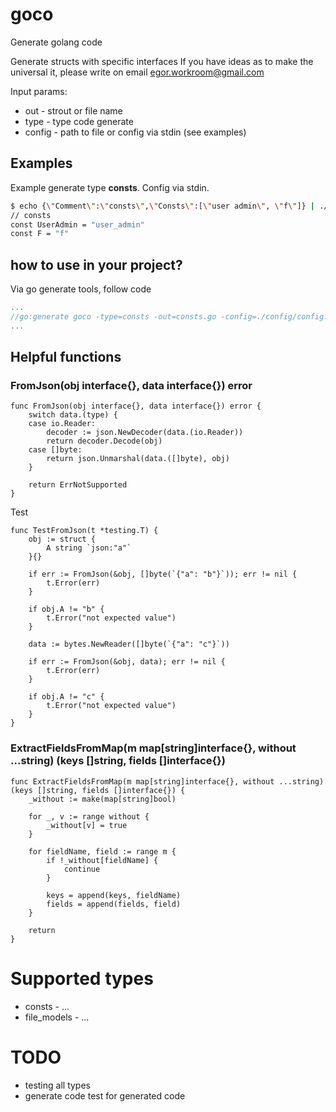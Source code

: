 # goco
Generate golang code

Generate structs with specific interfaces
If you have ideas as to make the universal it, please write on email egor.workroom@gmail.com

Input params:
* out - strout or file name
* type - type code generate
* config - path to file or config via stdin (see examples)

## Examples

Example generate type **consts**. Config via stdin.
``` bash
$ echo {\"Comment\":\"consts\",\"Consts\":[\"user admin\", \"f\"]} | ./bin/goco -type=consts -out=stdout
// consts
const UserAdmin = "user_admin"
const F = "f"
```

## how to use in your project?

Via go generate tools, follow code
``` go
...
//go:generate goco -type=consts -out=consts.go -config=./config/config.json
...
```

## Helpful functions

### FromJson(obj interface{}, data interface{}) error

``` golang
func FromJson(obj interface{}, data interface{}) error {
    switch data.(type) {
    case io.Reader:
        decoder := json.NewDecoder(data.(io.Reader))
        return decoder.Decode(obj)
    case []byte:
        return json.Unmarshal(data.([]byte), obj)
    }

    return ErrNotSupported
}
```

Test
``` golang
func TestFromJson(t *testing.T) {
    obj := struct {
        A string `json:"a"`
    }{}

    if err := FromJson(&obj, []byte(`{"a": "b"}`)); err != nil {
        t.Error(err)
    }

    if obj.A != "b" {
        t.Error("not expected value")
    }

    data := bytes.NewReader([]byte(`{"a": "c"}`))

    if err := FromJson(&obj, data); err != nil {
        t.Error(err)
    }

    if obj.A != "c" {
        t.Error("not expected value")
    }
}
```

### ExtractFieldsFromMap(m map[string]interface{}, without ...string) (keys []string, fields []interface{})

``` golang
func ExtractFieldsFromMap(m map[string]interface{}, without ...string) (keys []string, fields []interface{}) {
    _without := make(map[string]bool)

    for _, v := range without {
        _without[v] = true
    }

    for fieldName, field := range m {
        if !_without[fieldName] {
            continue
        }

        keys = append(keys, fieldName)
        fields = append(fields, field)
    }

    return
}
```

# Supported types

* consts - ...
* file_models - ...

# TODO

* testing all types
* generate code test for generated code
